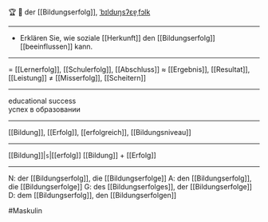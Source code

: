 🏆 🔵 der [[Bildungserfolg]], [ˈbɪldʊŋsʔɛɐ̯ˌfɔlk](https://youglish.com/pronounce/Bildungserfolg/german)

---
- Erklären Sie, wie soziale [[Herkunft]] den [[Bildungserfolg]] [[beeinflussen]] kann.

---
= [[Lernerfolg]], [[Schulerfolg]], [[Abschluss]]
≈ [[Ergebnis]], [[Resultat]], [[Leistung]]
≠ [[Misserfolg]], [[Scheitern]]

---
educational success  
успех в образовании

---
[[Bildung]], [[Erfolg]], [[erfolgreich]], [[Bildungsniveau]]

---
[[Bildung]]|`s`|[[erfolg]]
[[Bildung]] + [[Erfolg]]


---
N: der [[Bildungserfolg]], die [[Bildungserfolge]]
A: den [[Bildungserfolg]], die [[Bildungserfolge]]
G: des [[Bildungserfolges]], der [[Bildungserfolge]]
D: dem [[Bildungserfolg]], den [[Bildungserfolgen]]


#Maskulin 